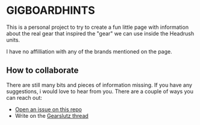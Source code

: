 # GIGBOARDHINTS

This is a personal project to try to create a fun little page with information about the real gear that inspired the "gear" we can use inside the Headrush units.

I have no affilliation with any of the brands mentioned on the page.

## How to collaborate
There are still many bits and pieces of information missing. If you have any suggestions, i would love to hear from you. There are a couple of ways you can reach out:
- [Open an issue on this repo](https://github.com/boguz/gigboardhints/issues)
- Write on the [Gearslutz thread](https://www.gearslutz.com/board/so-many-guitars-so-little-time/1302068-headrush-gear-presets-original-names.html)
